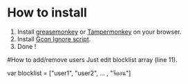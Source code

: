 # How to install
1. Install [greasemonkey](https://addons.mozilla.org/en-US/firefox/addon/greasemonkey/) or [Tampermonkey](https://chrome.google.com/webstore/detail/tampermonkey/dhdgffkkebhmkfjojejmpbldmpobfkfo?hl=en) on your browser.
2. Install [Gcon Ignore script](https://github.com/b4lmung/GconIgnore/raw/master/gconIgnore.user.js).
3. Done !


#How to add/remove users
Just edit blocklist array (line 11). 

var blocklist = ["user1", "user2", ... , "จีคอน"]


